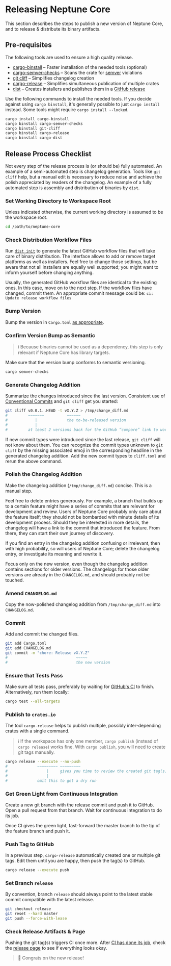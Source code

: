 # Releasing Neptune Core

This section describes the steps to publish a new version of Neptune Core, and to release & distribute its binary artifacts.

## Pre-requisites

The following tools are used to ensure a high quality release.

- [cargo-binstall](https://github.com/cargo-bins/cargo-binstall) – Faster installation of the needed tools (optional)
- [cargo-semver-checks](https://github.com/obi1kenobi/cargo-semver-checks/) – Scans the crate for [semver](https://semver.org/) violations
- [git cliff](https://git-cliff.org/docs/) – Simplifies changelog creation
- [cargo-release](https://github.com/crate-ci/cargo-release) – Simplifies simultaneous publication of multiple crates
- [dist](https://opensource.axo.dev/cargo-dist/book/introduction.html) – Creates installers and publishes them in a [GitHub release](https://github.com/Neptune-Crypto/neptune-core/releases)

Use the following commands to install the needed tools.
If you decide against using `cargo binstall`, it's generally possible to just `cargo install` instead.
Some tools might require `cargo install --locked`.

```sh
cargo install cargo-binstall
cargo binstall cargo-semver-checks
cargo binstall git-cliff
cargo binstall cargo-release
cargo binstall cargo-dist
```

## Release Process Checklist

Not every step of the release process is (or should be) fully automated.
An example of a semi-automated step is changelog generation.
Tools like `git cliff` help, but a manual edit is necessary to reduce noise and achieve the polish appreciated by readers of the changelog.
An example of a fully automated step is assembly and distribution of binaries by `dist`.

### Set Working Directory to Workspace Root

Unless indicated otherwise, the current working directory is assumed to be the workspace root.

```sh
cd /path/to/neptune-core
```

### Check Distribution Workflow Files

Run [`dist init`](https://opensource.axo.dev/cargo-dist/book/quickstart/rust.html#adding-installers) to generate the latest GitHub workflow files that will take care of binary distribution.
The interface allows to add or remove target platforms as well as installers.
Feel free to change those settings, but be aware that not all installers are equally well supported; you might want to inform yourself before changing anything.

Usually, the generated GitHub workflow files are identical to the existing ones.
In this case, move on to the next step.
If the workflow files have changed, commit them.
An appropriate commit message could be:
`ci: Update release workflow files`

### Bump Version

Bump the version in `Cargo.toml` [as appropriate](https://doc.rust-lang.org/cargo/reference/semver.html).

### Confirm Version Bump as Semantic

> ℹ️ Because binaries cannot be used as a dependency, this step is only relevant if Neptune Core has library targets.
<!---
    At the time of writing, there are no library targets.
    Remove the note above if there is a library target.
    Remove every mention to `cargo-semver-checks` if it is certain that Neptune Core will never have library targets.
--->

Make sure that the version bump conforms to semantic versioning.

```sh
cargo semver-checks
```

### Generate Changelog Addition

Summarize the changes introduced since the last version.
Consistent use of [Conventional Commits](https://www.conventionalcommits.org) and `git cliff` get you started:

```sh
git cliff v0.0.1..HEAD -t vX.Y.Z > /tmp/change_diff.md
#         ~~~~~~~          ~~~~~~
#            |             the to-be-released version
#            |
#         at least 2 versions back for the GitHub “compare” link to work
```

If new commit types were introduced since the last release, `git cliff` will not know about them.
You can recognize the commit types unknown to `git cliff` by the missing associated emoji in the corresponding headline in the generated changelog addition.
Add the new commit types to `cliff.toml` and rerun the above command.

### Polish the Changelog Addition

Make the changelog addition (`/tmp/change_diff.md`) concise.
This is a manual step.

Feel free to delete entries generously.
For example, a branch that builds up to a certain feature might have a series of commits that are relevant for development and review.
Users of Neptune Core probably only care about the feature itself;
they should not be bombarded with minute details of its development process.
Should they be interested in more details, the changelog will have a link to the commit that introduced the feature.
From there, they can start their own journey of discovery.

If you find an entry in the changelog addition confusing or irrelevant, then with high probability, so will users of Neptune Core;
delete the changelog entry, or investigate its meaning and rewrite it.

Focus only on the new version, even though the changelog addition contains sections for older versions.
The changelogs for those older versions are already in the `CHANGELOG.md`, and should probably not be touched.

### Amend `CHANGELOG.md`

Copy the now-polished changelog addition from `/tmp/change_diff.md` into `CHANGELOG.md`.

### Commit

Add and commit the changed files.

```sh
git add Cargo.toml
git add CHANGELOG.md
git commit -m "chore: Release vX.Y.Z"
#                              ~~~~~
#                              the new version
```

### Ensure that Tests Pass

Make sure all tests pass, preferably by waiting for [GitHub's CI](https://github.com/Neptune-Crypto/neptune-core/actions) to finish.
Alternatively, run them locally:

```sh
cargo test --all-targets
```

### Publish to `crates.io`

The tool `cargo-release` helps to publish multiple, possibly inter-depending crates with a single command.

> ℹ️ If the workspace has only one member, `cargo publish` (instead of `cargo release`) works fine.
>    With `cargo publish`, you will need to create git tags manually.
<!---
    At the time of writing, the Neptune Core workspace has only one member crate.
    Remove the note above if there is more than one workspace member.
    Remove every mention to `cargo-release` if it is certain that Neptune Core will always have only one workspace member.
--->

```sh
cargo release --execute --no-push
#             ~~~~~~~~~ ~~~~~~~~~
#                 |     gives you time to review the created git tag(s)
#                 |
#             omit this to get a dry run
```

### Get Green Light from Continuous Integration

Create a new git branch with the release commit and push it to GitHub.
Open a pull request from that branch.
Wait for continuous integration to do its job.

Once CI gives the green light, fast-forward the master branch to the tip of the feature branch and push it.

### Push Tag to GitHub

In a previous step, `cargo-release` automatically created one or multiple git tags.
Edit them until you are happy, then push the tag(s) to GitHub.

```sh
cargo release --execute push
```

### Set Branch `release`

By convention, branch `release` should always point to the latest stable commit compatible with the latest release.

```sh
git checkout release
git reset --hard master
git push --force-with-lease
```

### Check Release Artifacts & Page

Pushing the git tag(s) triggers CI once more.
After [CI has done its job](https://github.com/Neptune-Crypto/neptune-core/actions), check the [release page](https://github.com/Neptune-Crypto/neptune-core/releases) to see if everything looks okay.

> 🎉 Congrats on the new release!
